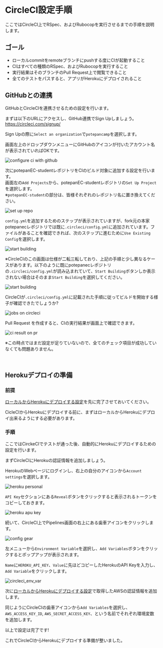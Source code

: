 # CircleCI設定手順

ここではCircleCI上でRSpec、およびRubocopを実行させるまでの手順を説明します。

## ゴール

- ローカルcommitをremoteブランチにpushする度にCIが起動すること
- CIはすべての種類のRSpec、およびRubocopを実行すること
- 実行結果はそのブランチのPull Request上で閲覧できること
- 全てのテストをパスすると、アプリがHerokuにデプロイされること

## GitHubとの連携

GitHubとCircleCIを連携させるための設定を行います。

まずは以下のURLにアクセスし、GitHub連携でSign Upしましょう。
https://circleci.com/signup/

Sign Upの際に`Select an organization`で`potepancamp`を選択します。

画面左上のドロップダウンメニューにGitHubのアイコンが付いたアカウント名が表示されていればOKです。

![configure ci with github](../images/CI/configure_ci_with_github.png)

次にpotepanEC-studentレポジトリをCIのビルド対象に追加する設定を行います。<br>
画面左の`Add Projects`から、potepanEC-studentレポジトリの`Set Up Project`を選択します。<br>
※`potepanEC-student`の部分は、皆様それぞれのレポジトリ名に置き換えてください。

![set up repo](../images/CI/setup_repo.png)

`config.yml`を追加するためのステップが表示されていますが、fork元の本家potepanecレポジトリでは既に`.circleci/config.yml`に追加されています。ファイルがあることを確認できれば、次のステップに進むために`Use Existing Config`を選択します。

![start building](../images/CI/start_building.jpg)

※CircleCIのこの画面は仕様が二転三転しており、上記の手順と少し異なるケースがあります。以下のように既にpotepanecレポジトリの`.circleci/config.yml`が読み込まれていて、`Start Building`ボタンしか表示されない場合はそのまま`Start Building`を選択してください。

![start building](../images/CI/start_building_2.png)

CircleCIが`.circleci/config.yml`に記載された手順に従ってビルドを開始する様子が確認できたでしょうか?

![jobs on circleci](../images/CI/jobs_on_circleci.png)

Pull Request を作成すると、CIの実行結果が画面上で確認できます。

![ci result on pr](../images/CI/ci_result_on_pr.png)

※この時点ではまだ設定が足りていないので、全てのチェック項目が成功していなくても問題ありません。

<br>

## Herokuデプロイの準備

### 前提

[ローカルからHerokuにデプロイする設定](../deploy/heroku.md)を先に完了させておいてください。

CicleCIからHerokuにデプロイする前に、まずはローカルからHerokuにデプロイ出来るようにする必要があります。

### 手順

ここではCirckeCIでテストが通った後、自動的にHerokuにデプロイするための設定を行います。

まずCircleCIにHerokuの認証情報を追加しましょう。

HerokuのWebページにログインし、右上の自分のアイコンから`Account settings`を選択します。

![heroku personal](../images/CI/heroku_personal.png)

`API Key`セクションにある`Reveal`ボタンをクリックすると表示されるトークンをコピーしておきます。

![heroku apu key](../images/CI/heroku_api_key.png)

続いて、CircleCI上でPipelines画面の右上にある歯車アイコンをクリックします。

![config gear](../images/CI/config_gear.png)

左メニューから`Environment Variable`を選択し、`Add Variables`ボタンをクリックするとポップアップが表示されます。

`Name`に`HEROKU_API_KEY`、`Value`に先ほどコピーしたHerokuのAPI Keyを入力し、`Add Variable`をクリックします。

![circleci_env_var](../images/CI/circleci_env_var.png)

次に[ローカルからHerokuにデプロイする設定](../deploy/heroku.md)で取得したAWSの認証情報を追加します。

同じようにCircleCIの歯車アイコンから`Add Variables`を選択し、`AWS_ACCESS_KEY_ID`, `AWS_SECRET_ACCESS_KEY`、という名前でそれぞれ環境変数を追加します。

以上で設定は完了です!

これでCircleCIからHerokuにデプロイする準備が整いました。
